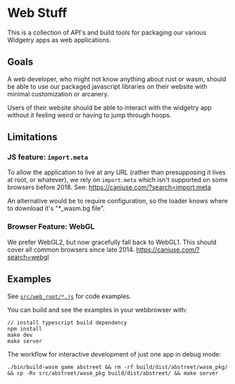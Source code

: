 # Web Stuff

This is a collection of API's and build tools for packaging our various Widgetry
apps as web applications.

## Goals

A web developer, who might not know anything about rust or wasm, should be able
to use our packaged javascript libraries on their website with minimal
customization or arcanery.

Users of their website should be able to interact with the widgetry app without
it feeling weird or having to jump through hoops.

## Limitations

### JS feature: `import.meta`

To allow the application to live at any URL (rather than presupposing it lives
at root, or whatever), we rely on `import.meta` which isn't supported on some
browsers before 2018. See: https://caniuse.com/?search=import.meta

An alternative would be to require configuration, so the loader knows where to
download it's "\*\_wasm.bg file".

### Browser Feature: WebGL

We prefer WebGL2, but now gracefully fall back to WebGL1. This should cover all
common browsers since late 2014. https://caniuse.com/?search=webgl

## Examples

See [`src/web_root/*.js`](examples/) for code examples.

You can build and see the examples in your webbrowser with:

```
// install typescript build dependency
npm install
make dev
make server
```

The workflow for interactive development of just one app in debug mode:

```
./bin/build-wasm game abstreet && rm -rf build/dist/abstreet/wasm_pkg/ && cp -Rv src/abstreet/wasm_pkg build/dist/abstreet/ && make server
```
